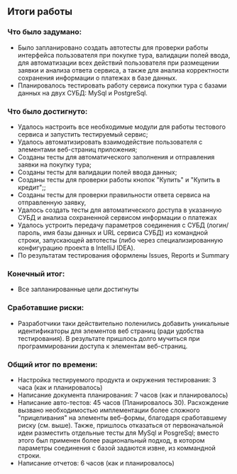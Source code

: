 ## Итоги работы
### Что было задумано:
* Было запланировано создать автотесты для проверки работы интерфейса пользователя при покупке турa, валидации полей ввода, для автоматизации всех действий пользователя при размещении заявки и анализа ответа сервиса, а также для анализа корректности сохранения информации о платежах в базе данных. 
* Планировалось тестировать работу сервиса покупки тура с базами данных на двух СУБД: MySql и PostgreSql.

### Что было достигнуто:
* Удалось настроить все необходимые модули для работы тестового сервиса и запустить тестируемый сервис;
* Удалось автоматизировать взаимодействие пользователя с элементами веб-страниц приложения;
* Созданы тесты  для автоматического  заполнения и отправления заявки на покупку тура;
* Созданы тесты  для валидации полей ввода данных;
* Созданы тесты  для проверки работы кнопок "Купить" и "Купить в кредит";;
* Созданы тесты для проверки правильности ответа сервиса на отправленную заявку,
* Удалось создать тесты для автоматического доступа в указанную СУБД и анализа сохраненной сервисом информации о платежах
* Удалось устроить передачу параметров соединения с СУБД (логин/пароль, имя базы данных и URL сервиса СУБД) из командной строки, запускающей автотесты (либо через специализированную конфигурацию проекта в IntelliJ IDEA).
* По результатам тестирования оформлены Issues, Reports и Summary

### Конечный итог:
* Все запланированные цели достигнуты

### Сработавшие риски:
* Разработчики таки действительно поленились добавить уникальные идентификаторы для элементов веб страниц (ради удобства тестирования). В результате пришлось долго мучиться при программировании доступа к элементам веб-страниц.

### Общий итог по времени:
* Настройка тестируемого продукта и окружения тестирования: 3 часа (как и планировалось)
* Написание документа планирования: 7 часов (как и планировалось)
* Написание авто-тестов: 45 часов (Планировалось 30). Расхождение вызвано необходимостью имплементации более сложного "прицеливания" на элементы веб-формы, благодаря сработавшему риску (см. выше). Также, пришлось отказаться от первоначальной идеи разместить отдельные тесты для MySql и PosgreSql; вместо этого был применен более рациональный подход, в котором параметры соединения с базой задаются извне, из коммандной строки.
* Написание отчетов: 6 часов (как и планировалось)